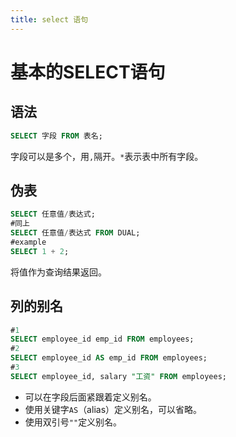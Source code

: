 ```yaml
---
title: select 语句
---
```


# 基本的SELECT语句

## 语法

```sql
SELECT 字段 FROM 表名;
```
字段可以是多个，用`,`隔开。`*`表示表中所有字段。

## 伪表

```sql
SELECT 任意值/表达式;
#同上
SELECT 任意值/表达式 FROM DUAL;
#example
SELECT 1 + 2;
```
将值作为查询结果返回。

## 列的别名

```sql
#1
SELECT employee_id emp_id FROM employees;
#2
SELECT employee_id AS emp_id FROM employees;
#3
SELECT employee_id, salary "工资" FROM employees;
```
- 可以在字段后面紧跟着定义别名。
- 使用关键字`AS`（alias）定义别名，可以省略。
- 使用双引号`""`定义别名。

